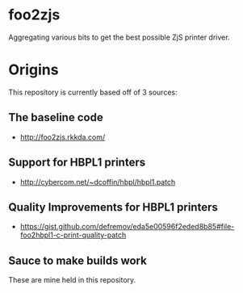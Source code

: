 # foo2zjs
Aggregating various bits to get the best possible ZjS printer driver.

# Origins
This repository is currently based off of 3 sources:

## The baseline code
- http://foo2zjs.rkkda.com/

## Support for HBPL1 printers
- http://cybercom.net/~dcoffin/hbpl/hbpl1.patch

## Quality Improvements for HBPL1 printers
- https://gist.github.com/defremov/eda5e00596f2eded8b85#file-foo2hbpl1-c-print-quality-patch

## Sauce to make builds work
  These are mine held in this repository.


